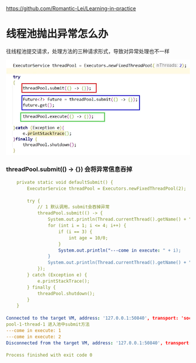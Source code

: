 https://github.com/Romantic-Lei/Learning-in-practice

# 线程池抛出异常怎么办

往线程池提交请求，处理方法的三种请求形式，导致对异常处理也不一样

![](images/1.线程池异常的三种处理形式.jpg)



###  threadPool.submit(() -> {}) 会将异常信息吞掉

```yaml
    private static void defaultSubmit() {
        ExecutorService threadPool = Executors.newFixedThreadPool(2);

        try {
            // 1 默认调用，submit会吞掉异常
            threadPool.submit(() -> {
                System.out.println(Thread.currentThread().getName() + "\t进入池中submit方法");
                for (int i = 1; i <= 4; i++) {
                    if (i == 3) {
                        int age = 10/0;
                    }
                    System.out.println("---come in execute: " + i);
                }
                System.out.println(Thread.currentThread().getName() + "\t进入池中submit方法---end");
            });
        } catch (Exception e) {
            e.printStackTrace();
        } finally {
            threadPool.shutdown();
        }
    }
    
Connected to the target VM, address: '127.0.0.1:50840', transport: 'socket'
pool-1-thread-1	进入池中submit方法
---come in execute: 1
---come in execute: 2
Disconnected from the target VM, address: '127.0.0.1:50840', transport: 'socket'

Process finished with exit code 0

```

